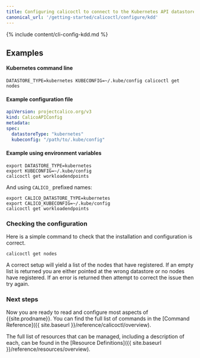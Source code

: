```yaml
---
title: Configuring calicoctl to connect to the Kubernetes API datastore
canonical_url: '/getting-started/calicoctl/configure/kdd'
---
```



{% include content/cli-config-kdd.md %}

## Examples

#### Kubernetes command line

```
DATASTORE_TYPE=kubernetes KUBECONFIG=~/.kube/config calicoctl get nodes
```

#### Example configuration file

```yaml
apiVersion: projectcalico.org/v3
kind: CalicoAPIConfig
metadata:
spec:
  datastoreType: "kubernetes"
  kubeconfig: "/path/to/.kube/config"
```

#### Example using environment variables

```shell
export DATASTORE_TYPE=kubernetes
export KUBECONFIG=~/.kube/config
calicoctl get workloadendpoints
```

And using `CALICO_` prefixed names:

```shell
export CALICO_DATASTORE_TYPE=kubernetes
export CALICO_KUBECONFIG=~/.kube/config
calicoctl get workloadendpoints
```


### Checking the configuration

Here is a simple command to check that the installation and configuration is
correct.

```
calicoctl get nodes
```

A correct setup will yield a list of the nodes that have registered.  If an
empty list is returned you are either pointed at the wrong datastore or no
nodes have registered.  If an error is returned then attempt to correct the
issue then try again.


### Next steps

Now you are ready to read and configure most aspects of {{site.prodname}}.  You can
find the full list of commands in the
[Command Reference]({{ site.baseurl }}/reference/calicoctl/overview).

The full list of resources that can be managed, including a description of each,
can be found in the
[Resource Definitions]({{ site.baseurl }}/reference/resources/overview).
